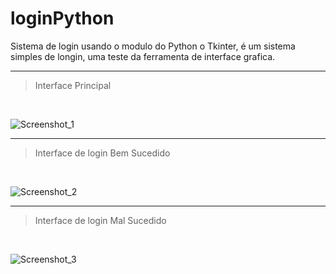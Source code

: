 # loginPython

Sistema de login usando o modulo do Python o Tkinter, é um sistema simples de longin, uma teste da ferramenta de interface grafica.
<hr>

> Interface Principal
<br>

![Screenshot_1](https://user-images.githubusercontent.com/75281033/196000988-dc60ec3b-487b-4fcb-bf59-136a367ed4a8.png)
<hr>

> Interface de login Bem Sucedido
<br>

![Screenshot_2](https://user-images.githubusercontent.com/75281033/196000997-0304980b-fb9e-49d4-b1c7-dcac2244f9be.png)
<hr>

> Interface de login Mal Sucedido
<br>

![Screenshot_3](https://user-images.githubusercontent.com/75281033/196000998-b83c5432-bb56-4b19-875f-b3a259903a13.png)
